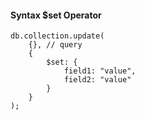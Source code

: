 #### Syntax $set Operator
```
db.collection.update(
	{}, // query
	{
		$set: {
			field1: "value",
			field2: "value"
		}
	}
);
```
